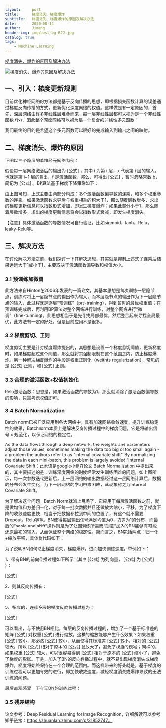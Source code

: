 ```yaml
---
layout:     post
title:      梯度消失、梯度爆炸
subtitle:   梯度消失、梯度爆炸的原因及解决办法
date:       2020-08-14
author:     Jimeng
header-img: img/post-bg-BJJ.jpg
catalog: true
tags:
    - Machine Learning
---
```


[梯度消失、爆炸的原因及解决办法](https://zhuanlan.zhihu.com/p/180568816)


![梯度消失、爆炸的原因及解决办法](https://zhuanlan.zhihu.com/p/180568816)




## 一、引入：梯度更新规则
目前优化神经网络的方法都是基于反向传播的思想，即根据损失函数计算的误差通过梯度反向传播的方式，更新优化深度网络的权值。这样做是有一定原因的，首先，深层网络由许多非线性层堆叠而来，每一层非线性层都可以视为是一个非线性函数 f(x)，因此整个深度网络可以视为是一个复合的非线性多元函数：


我们最终的目的是希望这个多元函数可以很好的完成输入到输出之间的映射。

## 二、梯度消失、爆炸的原因
下图以三个隐层的单神经元网络为例：



假设每一层网络激活后的输出为 [公式] ，其中 i 为第 i 层，x 代表第 i 层的输入，也就是第 i−1 层的输出，f 是激活函数，那么，可得出 [公式] ，暂时忽略常数 b，简记为 [公式] 。BP算法基于梯度下降策略如下：


由上图可知，上式主要由两部分构成：多个激活函数偏导数的连乘，和多个权重参数的连乘。如果激活函数求导后与权重相乘的积大于1，那么随着层数增多，求出的梯度更新信息将以指数形式增加，即发生梯度爆炸；如果此部分小于1，那么随着层数增多，求出的梯度更新信息将会以指数形式衰减，即发生梯度消失。

【注意】具体激活函数的导数情况可自行验证，比如sigmoid，tanh，Relu，leaky-Relu等。

## 三、解决方法
在讨论解决方法之前，我们探讨一下其解决思想，其实就是抑制上述式子连乘后结果远远大于1或小于1，主要取决于激活函数偏导数和权值大小。

### 3.1 预训练加微调

此方法来自Hinton在2006年发表的一篇论文，其基本思想是每次训练一层隐节点，训练时将上一层隐节点的输出作为输入，而本层隐节点的输出作为下一层隐节点的输入，此过程就是逐层“预训练”（pre-training），得到暂时的最优权重值；在预训练完成后，再利用BP算法对整个网络进行训练，对整个网络进行“微调”（fine-tunning）。此思想相当于是先寻找局部最优，然后整合起来寻找全局最优，此方法有一定的好处，但是目前应用不是很多。

### 3.2 梯度剪切、正则

梯度剪切主要是针对梯度爆炸提出的，其思想是设置一个梯度剪切阈值，更新梯度时，如果梯度超过这个阈值，那么就将其强制限制在这个范围之内，防止梯度爆炸。另一种解决梯度爆炸的手段是权重正则化（weithts regularization），常见的是 [公式] 正则，和 [公式] 正则。

### 3.3 合理的激活函数+权值初始化

Relu激活函数：思想是，如果激活函数的导数为1，那么就消除了激活函数偏导数的影响，只需考虑权值即可。


### 3.4 Batch Normalization

Batch norm已被广泛应用到各大网络中，具有加速网络收敛速度，提升训练稳定性的效果，Batchnorm本质上是解决反向传播过程中的梯度问题，它是将输出信号 x 规范化，以保证网络的稳定性。


As the data flows through a deep network, the weights and parameters adjust those values, sometimes making the data too big or too small again - a problem the authors refer to as "internal covariate shift". By normalizing the data in each mini-batch, this problem is largely avoided.”Internal Covariate Shift：此术语是google小组在论文 Batch Normalization 中提出来的，其主要描述的是：训练深度网络的时候经常发生训练困难的问题，如上图所示，每一次参数迭代更新后，上一层网络的输出数据经过这一层网络计算后，数据的分布会发生变化，为下一层网络的学习带来困难，此现象称之为Internal Covariate Shift。

为了解决这个问题，Batch Norm就派上用场了，它应用于每层激活函数之前，就是做均值和方差归一化，对于每一批次数据并且还做放大缩小，平移，为了梯度下降的收敛速度更快，相当于把数据都拉到中间的位置了，有这个就不需要Dropout，Relu等等。BN使得每层输出信号满足均值为0，方差为1的分布，而最后的“scale and shift”操作则是为了让因训练所需而“刻意”加入的BN能够有可能还原最初的输入，从而保证整个网络的稳定性。简而言之，BN包括两点：归一化+缩放平移，具体伪代码如下：




为了说明BN如何防止梯度消失，梯度爆炸，进而加快训练速度，举例如下：

1、带有BN的前向传播过程如下所示（其中 [公式] 为列向量， [公式] 为 [公式] ）：

[公式]

2、则其反向传播有：

[公式]

3、相应的，连续多层的梯度反向传播过程为：

[公式]

可以看出，与不使用BN相比，每层的反向传播过程的，增加了一个基于标准差的矩阵 [公式] 对权重 [公式] 进行缩放，这样的缩放能够产生什么效果？如果权重 [公式] 较小，那必然 [公式] 较小，从而使得其标准差 [公式] 较小，相对的 [公式] 较大，所以 [公式] 相对于原本的 [公式] 就放大了，避免了梯度的衰减；同样的，如果权重 [公式] 较大，可以很容易得到 [公式] 相对于原本的 [公式] 缩小了，避免了梯度的膨胀。于是，加入了BN的反向传播过程中，就不易出现梯度消失或梯度爆炸，梯度将始终保持在一个合理的范围内。而这样带来的好处就是，基于梯度的训练过程可以更加有效的进行，即加快收敛速度，减轻梯度消失或爆炸导致的无法训练的问题。

最后直观感受一下有无BN的训练过程：


### 3.5 残差结构

论文参考：Deep Residual Learning for Image Recognition，详细解读可以参考知乎链接：https://zhuanlan.zhihu.com/p/31852747。

